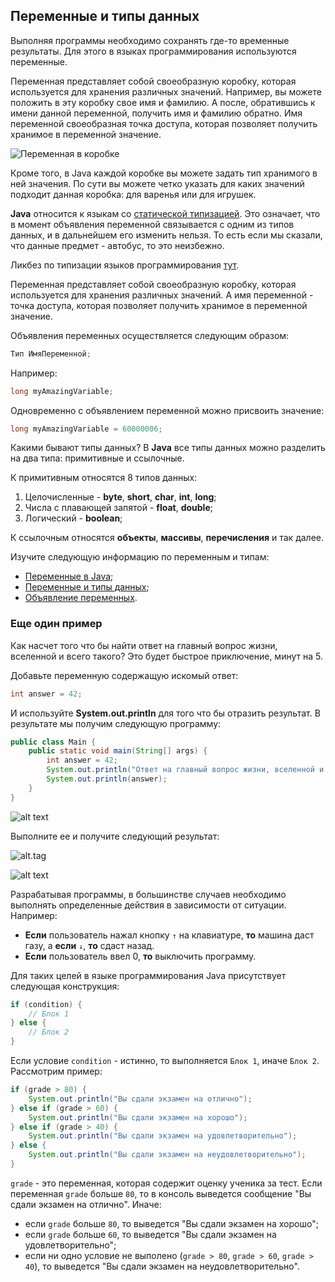 ## Переменные и типы данных

Выполняя программы необходимо сохранять где-то временные результаты. Для этого в языках программирования используются переменные.

Переменная представляет собой своеобразную коробку, которая используется для хранения различных значений. Например, вы можете положить в эту коробку свое имя и фамилию. А после, обратившись к имени данной переменной, получить имя и фамилию обратно. Имя переменной своеобразная точка доступа, которая позволяет получить хранимое в переменной значение.

![Переменная в коробке](https://user-images.githubusercontent.com/4215285/56092445-cbf5df00-5ec4-11e9-8a38-4afaff2d5eaa.jpeg)

Кроме того, в Java каждой коробке вы можете задать тип хранимого в ней значения. По сути вы можете четко указать для каких значений подходит данная коробка: для варенья или для игрушек.

**Java** относится к языкам со [статической типизацией](https://ru.wikipedia.org/wiki/Статическая_типизация). Это означает, что в момент объявления переменной связывается с одним из типов данных, и в дальнейшем его изменить нельзя. То есть если мы сказали, что данные предмет - автобус, то это неизбежно.

Ликбез по типизации языков программирования [тут](https://habr.com/ru/post/161205/).

Переменная представляет собой своеобразную коробку, которая используется для хранения различных значений.
А имя переменной - точка доступа, которая позволяет получить хранимое в переменной значение.

Объявления переменных осуществляется следующим образом:

```java
Тип ИмяПеременной;
```

Например:

```java
long myAmazingVariable;
```

Одновременно с объявлением переменной можно присвоить значение:

```java
long myAmazingVariable = 60000006;
```

Какими бывают типы данных?
В **Java** все типы данных можно разделить на два типа: примитивные и ссылочные.

К примитивным относятся 8 типов данных:

1. Целочисленные - **byte**, **short**, **char**, **int**, **long**;
2. Числа с плавающей запятой - **float**, **double**;
3. Логический - **boolean**;

К ссылочным относятся **объекты**, **массивы**, **перечисления** и так далее.

Изучите следующую информацию по переменным и типам:

- [Переменные в Java](https://vertex-academy.com/tutorials/ru/sozdanie-peremennyx-i-tipy-peremenny/);
- [Переменные и типы данных](https://kostin.ws/java/java-types-and-variables.html);
- [Объявление переменных](https://youtu.be/R0bFNHq2nPc).

### Еще один пример

Как насчет того что бы найти ответ на главный вопрос жизни, вселенной и всего такого?
Это будет быстрое приключение, минут на 5.

Добавьте переменную содержащую искомый ответ:

```java
int answer = 42;
```

И используйте **System.out.println** для того что бы отразить результат. В результате мы получим следующую программу:

```java
public class Main {
    public static void main(String[] args) {
        int answer = 42;
        System.out.println("Ответ на главный вопрос жизни, вселенной и всего такого: ");
        System.out.println(answer);
    }
}
```

![alt text](https://user-images.githubusercontent.com/4215285/56092593-a9fd5c00-5ec6-11e9-80ac-26071c149f21.jpeg)

Выполните ее и получите следующий результат:

![alt.tag](https://user-images.githubusercontent.com/4215285/56092008-3ad03980-5ebf-11e9-9bf8-34b2f2b94f90.jpg)

![alt text](https://user-images.githubusercontent.com/4215285/56092005-3a37a300-5ebf-11e9-85c1-04fe8036a7ac.jpg)

Разрабатывая программы, в большинстве случаев необходимо выполнять определенные действия в зависимости от ситуации. Например:

- **Если** пользователь нажал кнопку `↑` на клавиатуре, **то** машина даст газу, а **если** `↓`, **то** сдаст назад.
- **Если** пользователь ввел 0, **то** выключить программу.

Для таких целей в языке программирования Java присутствует следующая конструкция:

```java
if (condition) {
    // Блок 1
} else {
    // Блок 2
}
```

Если условие `condition` - истинно, то выполняется `Блок 1`, иначе `Блок 2`. Рассмотрим пример:

```java
if (grade > 80) {
    System.out.println("Вы сдали экзамен на отлично");
} else if (grade > 60) {
    System.out.println("Вы сдали экзамен на хорошо");
} else if (grade > 40) {
    System.out.println("Вы сдали экзамен на удовлетворительно");
} else {
    System.out.println("Вы сдали экзамен на неудовлетворительно");
}
```

`grade` - это переменная, которая содержит оценку ученика за тест. Если переменная `grade` больше `80`, то в консоль выведется сообщение "Вы сдали экзамен на отлично". Иначе:

- если `grade` больше `80`, то выведется "Вы сдали экзамен на хорошо";
- если `grade` больше `60`, то выведется "Вы сдали экзамен на удовлетворительно";
- если ни одно условие не выполено (`grade > 80`, `grade > 60`, `grade > 40`), то выведется "Вы сдали экзамен на неудовлетворительно".
